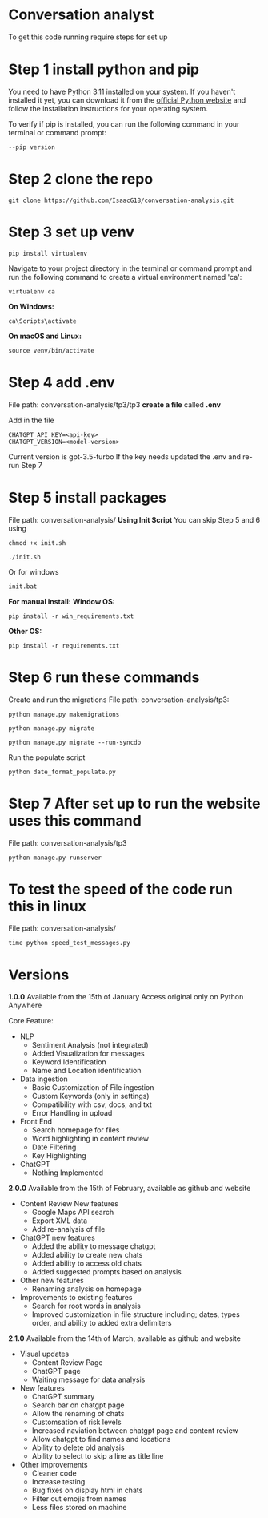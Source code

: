 # Conversation analyst

To get this code running require steps for set up

# Step 1 install python and pip
You need to have Python 3.11 installed on your system. If you haven't installed it yet, you can download it from the [official Python website](https://www.python.org/downloads/) and follow the installation instructions for your operating system.

To verify if pip is installed, you can run the following command in your terminal or command prompt:

    --pip version


# Step 2 clone the repo

    git clone https://github.com/IsaacG18/conversation-analysis.git

# Step 3 set up venv

    pip install virtualenv

Navigate to your project directory in the terminal or command prompt and run the following command to create a virtual environment named 'ca':


    virtualenv ca

**On Windows:**


    ca\Scripts\activate

**On macOS and Linux:**

    source venv/bin/activate


# Step 4 add .env

File path: conversation-analysis/tp3/tp3 **create a file** called **.env**

Add in the file

    CHATGPT_API_KEY=<api-key>
    CHATGPT_VERSION=<model-version>

Current version is gpt-3.5-turbo
If the key needs updated the .env and re-run Step 7

# Step 5 install packages
File path: conversation-analysis/
**Using Init Script**
You can skip Step 5 and 6 using

    chmod +x init.sh

    ./init.sh

Or for windows

    init.bat

**For manual install:**
**Window OS:**

    pip install -r win_requirements.txt

**Other OS:**

    pip install -r requirements.txt


# Step 6 run these commands
Create and run the migrations 
File path: conversation-analysis/tp3:

    python manage.py makemigrations
    
    python manage.py migrate
    
    python manage.py migrate --run-syncdb

Run the populate script

    python date_format_populate.py


# Step 7 After set up to run the website uses this command
File path: conversation-analysis/tp3

    python manage.py runserver

# To test the speed of the code run this in linux
File path: conversation-analysis/
    
    time python speed_test_messages.py


# Versions

  

**1.0.0**
Available from the 15th of January
Access original only on Python Anywhere

Core Feature:
- NLP
  - Sentiment Analysis (not integrated)
  - Added Visualization for messages
  - Keyword Identification
  - Name and Location identification
- Data ingestion
  - Basic Customization of File ingestion
  - Custom Keywords (only in settings)
  - Compatibility with csv, docs, and txt
  - Error Handling in upload
- Front End
  - Search homepage for files
  - Word highlighting in content review
  - Date Filtering 
  - Key Highlighting
- ChatGPT
  - Nothing Implemented
  
**2.0.0**
Available from the 15th of February, available as github and website
- Content Review New features
  - Google Maps API search
  - Export XML data
  - Add re-analysis of file
- ChatGPT new features
  - Added the ability to message chatgpt
  - Added ability to create new chats
  - Added ability to access old chats
  - Added suggested prompts based on analysis
- Other new features
  - Renaming analysis on homepage
- Improvements to existing features
  - Search for root words in analysis
  - Improved customization in file structure including; dates, types order, and ability to added extra delimiters

**2.1.0**
Available from the 14th of March, available as github and website
- Visual updates
  - Content Review Page
  - ChatGPT page
  - Waiting message for data analysis 
- New features
  - ChatGPT summary
  - Search bar on chatgpt page
  - Allow the renaming of chats
  - Customsation of risk levels
  - Increased naviation between chatgpt page and content review
  - Allow chatgpt to find names and locations
  - Ability to delete old analysis
  - Ability to select to skip a line as title line
- Other improvements
  - Cleaner code
  - Increase testing
  - Bug fixes on display html in chats
  - Filter out emojis from names
  - Less files stored on machine